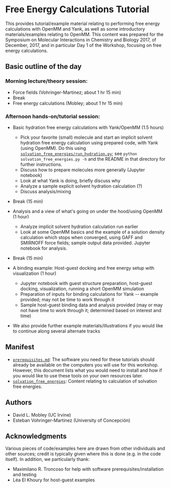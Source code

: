 # Free Energy Calculations Tutorial

This provides tutorial/example material relating to performing free energy calculations with OpenMM and Yank, as well as some introductory materials/examples relating to OpenMM.
This content was prepared for the Symposium on Molecular Interactions in Chemistry and Biology 2017, of December, 2017, and in particular Day 1 of the Workshop, focusing on free energy calculations.

## Basic outline of the day

### Morning lecture/theory session:
- Force fields (Vohringer-Martinez; about 1 hr 15 min)
- Break
- Free energy calculations (Mobley; about 1 hr 15 min)

### Afternoon hands-on/tutorial session:
- Basic hydration free energy calculations with Yank/OpenMM (1.5 hours)
  - Pick your favorite (small) molecule and start an implicit solvent hydration free energy calculation using prepared code, with Yank (using OpenMM). Do this using [`solvation_free_energies/run_hydration.py`](solvation_free_energies/run_hydration.py); see `python solvation_free_energies.py -h` and the README in that directory for further instructions.
  - Discuss how to prepare molecules more generally (Jupyter notebook)
  - Look at what Yank is doing, briefly discuss why
  - Analyze a sample explicit solvent hydration calculation (?)
  - Discuss analysis/mixing
- Break (15 min)
- Analysis and a view of what's going on under the hood/using OpenMM (1 hour)
    - Analyze implicit solvent hydration calculation run earlier
    - Look at some OpenMM basics and the example of a solution density calculation which stops when converged, using GAFF and SMIRNOFF force fields; sample output data provided. Jupyter notebook for analysis.

- Break (15 min)
- A binding example: Host-guest docking and free energy setup with visualization (1 hour)
    - Jupyter notebook with guest structure preparation, host-guest docking, visualization, running a short OpenMM simulation
    - Preparation of inputs for binding calculations for Yank -- example provided; may not be time to work through it
    - Sample host-guest binding data and analysis provided (may or may not have time to work through it; determined based on interest and time)
- We also provide further example materials/illustrations if you would like to continue along several alternate tracks

## Manifest
- [`prerequisites.md`](prerequisites.md): The software you need for these tutorials should already be available on the computers you will use for this workshop. However, this document lists what you would need to install and how if you would like to use these tools on your own resources later.
- [`solvation_free_energies`](solvation_free_energies): Content relating to calculation of solvation free energies.

## Authors
- David L. Mobley (UC Irvine)
- Esteban Vohringer-Martinez (University of Concepción)

## Acknowledgments
Various pieces of code/examples here are drawn from other individuals and other sources; credit is typically given where this is done (e.g. in the code itself).
In addition, we particularly thank:
- Maximilano R. Troncoso for help with software prerequisites/installation and testing
- Léa El Khoury for host-guest examples
